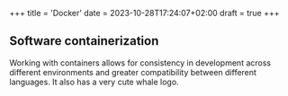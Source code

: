 +++
title = 'Docker'
date = 2023-10-28T17:24:07+02:00
draft = true
+++
## Software containerization

Working with containers allows for consistency in development across different environments and greater compatibility between different languages. It also has a very cute whale logo.